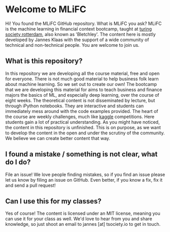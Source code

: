 # Welcome to MLiFC
Hi! You found the MLiFC GitHub repository. What is MLiFC you ask?
MLiFC is the machine learning in financial context bootcamp, taught at [turing society rotterdam](http://tsociety.io/), also known as 'Bletchley'. The content here is mostly developed by Jannes Klaas with the support of a wide community of technical and non-technical people. You are welcome to join us.

## What is this repository?
In this repository we are developing all the course material, free and open for everyone. There is not much good material to help business folk learn about machine learning. So we set out to create our own!
The bootcamp that we are developing this material for aims to teach business and finance majors the basics of ML, and especially deep learning, over the course of eight weeks. The theoretical content is not disseminated by lecture, but through iPython notebooks. They are interactive and students can immediately mess around with the code examples provided. 
The heart of the course are weekly challenges, much like [kaggle](https://kaggle.com) competitions. Here students gain a lot of practical understanding.
As you might have noticed, the content in this repository is unfinished. This is on purpose, as we want to develop the content in the open and under the scrutiny of the community. We believe we can create better content that way.

## I found a mistake / something is not clear, what do I do?
File an issue! We love people finding mistakes, so if you find an issue please let us know by filing an issue on GitHub. Even better, if you know a fix, fix it and send a pull request!

## Can I use this for my classes?
Yes of course! The content is licensed under an MIT license, meaning you can use it for your class as well. We'd love to hear from you and share knowledge, so just shoot an email to jannes [at] tsociety.io to get in touch.